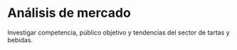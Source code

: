 # Análisis de mercado
Investigar competencia, público objetivo y tendencias del sector de tartas y bebidas.